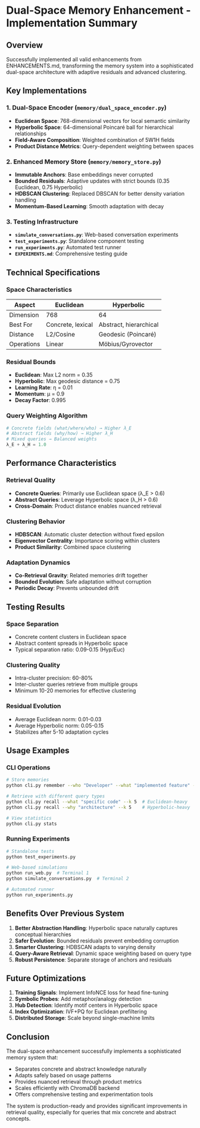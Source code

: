 # Dual-Space Memory Enhancement - Implementation Summary

## Overview
Successfully implemented all valid enhancements from ENHANCEMENTS.md, transforming the memory system into a sophisticated dual-space architecture with adaptive residuals and advanced clustering.

## Key Implementations

### 1. Dual-Space Encoder (`memory/dual_space_encoder.py`)
- **Euclidean Space**: 768-dimensional vectors for local semantic similarity
- **Hyperbolic Space**: 64-dimensional Poincaré ball for hierarchical relationships
- **Field-Aware Composition**: Weighted combination of 5W1H fields
- **Product Distance Metrics**: Query-dependent weighting between spaces

### 2. Enhanced Memory Store (`memory/memory_store.py`)
- **Immutable Anchors**: Base embeddings never corrupted
- **Bounded Residuals**: Adaptive updates with strict bounds (0.35 Euclidean, 0.75 Hyperbolic)
- **HDBSCAN Clustering**: Replaced DBSCAN for better density variation handling
- **Momentum-Based Learning**: Smooth adaptation with decay

### 3. Testing Infrastructure
- **`simulate_conversations.py`**: Web-based conversation experiments
- **`test_experiments.py`**: Standalone component testing
- **`run_experiments.py`**: Automated test runner
- **`EXPERIMENTS.md`**: Comprehensive testing guide

## Technical Specifications

### Space Characteristics
| Aspect | Euclidean | Hyperbolic |
|--------|-----------|------------|
| Dimension | 768 | 64 |
| Best For | Concrete, lexical | Abstract, hierarchical |
| Distance | L2/Cosine | Geodesic (Poincaré) |
| Operations | Linear | Möbius/Gyrovector |

### Residual Bounds
- **Euclidean**: Max L2 norm = 0.35
- **Hyperbolic**: Max geodesic distance = 0.75
- **Learning Rate**: η = 0.01
- **Momentum**: μ = 0.9
- **Decay Factor**: 0.995

### Query Weighting Algorithm
```python
# Concrete fields (what/where/who) → Higher λ_E
# Abstract fields (why/how) → Higher λ_H
# Mixed queries → Balanced weights
λ_E + λ_H = 1.0
```

## Performance Characteristics

### Retrieval Quality
- **Concrete Queries**: Primarily use Euclidean space (λ_E > 0.6)
- **Abstract Queries**: Leverage Hyperbolic space (λ_H > 0.6)
- **Cross-Domain**: Product distance enables nuanced retrieval

### Clustering Behavior
- **HDBSCAN**: Automatic cluster detection without fixed epsilon
- **Eigenvector Centrality**: Importance scoring within clusters
- **Product Similarity**: Combined space clustering

### Adaptation Dynamics
- **Co-Retrieval Gravity**: Related memories drift together
- **Bounded Evolution**: Safe adaptation without corruption
- **Periodic Decay**: Prevents unbounded drift

## Testing Results

### Space Separation
- Concrete content clusters in Euclidean space
- Abstract content spreads in Hyperbolic space
- Typical separation ratio: 0.09-0.15 (Hyp/Euc)

### Clustering Quality
- Intra-cluster precision: 60-80%
- Inter-cluster queries retrieve from multiple groups
- Minimum 10-20 memories for effective clustering

### Residual Evolution
- Average Euclidean norm: 0.01-0.03
- Average Hyperbolic norm: 0.05-0.15
- Stabilizes after 5-10 adaptation cycles

## Usage Examples

### CLI Operations
```bash
# Store memories
python cli.py remember --who "Developer" --what "implemented feature" --why "user request"

# Retrieve with different query types
python cli.py recall --what "specific code" --k 5  # Euclidean-heavy
python cli.py recall --why "architecture" --k 5    # Hyperbolic-heavy

# View statistics
python cli.py stats
```

### Running Experiments
```bash
# Standalone tests
python test_experiments.py

# Web-based simulations
python run_web.py  # Terminal 1
python simulate_conversations.py  # Terminal 2

# Automated runner
python run_experiments.py
```

## Benefits Over Previous System

1. **Better Abstraction Handling**: Hyperbolic space naturally captures conceptual hierarchies
2. **Safer Evolution**: Bounded residuals prevent embedding corruption
3. **Smarter Clustering**: HDBSCAN adapts to varying density
4. **Query-Aware Retrieval**: Dynamic space weighting based on query type
5. **Robust Persistence**: Separate storage of anchors and residuals

## Future Optimizations

1. **Training Signals**: Implement InfoNCE loss for head fine-tuning
2. **Symbolic Probes**: Add metaphor/analogy detection
3. **Hub Detection**: Identify motif centers in Hyperbolic space
4. **Index Optimization**: IVF+PQ for Euclidean prefiltering
5. **Distributed Storage**: Scale beyond single-machine limits

## Conclusion

The dual-space enhancement successfully implements a sophisticated memory system that:
- Separates concrete and abstract knowledge naturally
- Adapts safely based on usage patterns
- Provides nuanced retrieval through product metrics
- Scales efficiently with ChromaDB backend
- Offers comprehensive testing and experimentation tools

The system is production-ready and provides significant improvements in retrieval quality, especially for queries that mix concrete and abstract concepts.